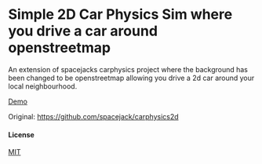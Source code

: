 # Simple 2D Car Physics Sim where you drive a car around openstreetmap

An extension of spacejacks carphysics project where the background has been changed 
to be openstreetmap allowing you drive a 2d car around your local neighbourhood.

[Demo](https://pinglis.github.io/carphysics2d_onamap/public/index.html)

Original: https://github.com/spacejack/carphysics2d

#### License

[MIT](http://opensource.org/licenses/MIT)
